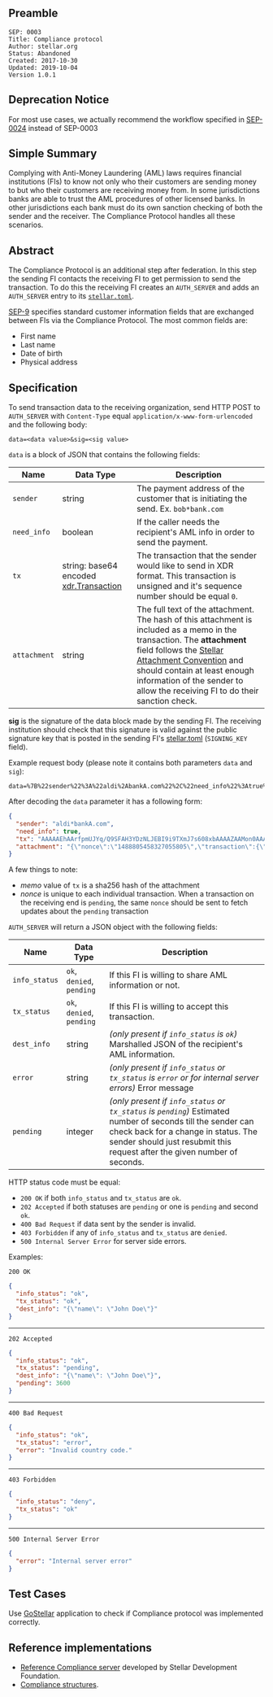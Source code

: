 ## Preamble

```
SEP: 0003
Title: Compliance protocol
Author: stellar.org
Status: Abandoned
Created: 2017-10-30
Updated: 2019-10-04
Version 1.0.1
```

## Deprecation Notice

For most use cases, we actually recommend the workflow specified in
[SEP-0024](sep-0024.md) instead of SEP-0003

## Simple Summary

Complying with Anti-Money Laundering (AML) laws requires financial institutions
(FIs) to know not only who their customers are sending money to but who their
customers are receiving money from. In some jurisdictions banks are able to
trust the AML procedures of other licensed banks. In other jurisdictions each
bank must do its own sanction checking of both the sender and the receiver. The
Compliance Protocol handles all these scenarios.

## Abstract

The Compliance Protocol is an additional step after federation. In this step
the sending FI contacts the receiving FI to get permission to send the
transaction. To do this the receiving FI creates an `AUTH_SERVER` and adds an
`AUTH_SERVER` entry to its [`stellar.toml`](sep-0001.md).

[SEP-9](sep-0009.md) specifies standard customer information fields that are
exchanged between FIs via the Compliance Protocol. The most common fields are:

- First name
- Last name
- Date of birth
- Physical address

## Specification

To send transaction data to the receiving organization, send HTTP POST to
`AUTH_SERVER` with `Content-Type` equal `application/x-www-form-urlencoded` and
the following body:

```
data=<data value>&sig=<sig value>
```

`data` is a block of JSON that contains the following fields:

| Name         | Data Type                                                                                                                                                               | Description                                                                                                                                                                                                                                                                                                                                               |
| ------------ | ----------------------------------------------------------------------------------------------------------------------------------------------------------------------- | --------------------------------------------------------------------------------------------------------------------------------------------------------------------------------------------------------------------------------------------------------------------------------------------------------------------------------------------------------- |
| `sender`     | string                                                                                                                                                                  | The payment address of the customer that is initiating the send. Ex. `bob*bank.com`                                                                                                                                                                                                                                                                       |
| `need_info`  | boolean                                                                                                                                                                 | If the caller needs the recipient's AML info in order to send the payment.                                                                                                                                                                                                                                                                                |
| `tx`         | string: base64 encoded [xdr.Transaction](https://github.com/stellar/stellar-core/blob/4961b8bb4a64c68838632c5865389867e9f02840/src/xdr/Stellar-transaction.x#L297-L322) | The transaction that the sender would like to send in XDR format. This transaction is unsigned and it's sequence number should be equal `0`.                                                                                                                                                                                                              |
| `attachment` | string                                                                                                                                                                  | The full text of the attachment. The hash of this attachment is included as a memo in the transaction. The **attachment** field follows the [Stellar Attachment Convention](https://www.stellar.org/developers/guides/attachment.html) and should contain at least enough information of the sender to allow the receiving FI to do their sanction check. |

**sig** is the signature of the data block made by the sending FI. The
receiving institution should check that this signature is valid against the
public signature key that is posted in the sending FI's
[stellar.toml](https://www.stellar.org/developers/guides/concepts/stellar-toml.html)
(`SIGNING_KEY` field).

Example request body (please note it contains both parameters `data` and
`sig`):

```
data=%7B%22sender%22%3A%22aldi%2AbankA.com%22%2C%22need_info%22%3Atrue%2C%22tx%22%3A%22AAAAAEhAArfpmUJYq%2FQ9SFAH3YDzNLJEBI9i9TXmJ7s608xbAAAAZAAMon0AAAAJAAAAAAAAAAPUg1%2FwDrMDozn8yfiCA8LLC0wF10q5n5lo0GiFQXpPsAAAAAEAAAAAAAAAAQAAAADdvkoXq6TXDV9IpguvNHyAXaUH4AcCLqhToJpaG6cCyQAAAAAAAAAAAJiWgAAAAAA%3D%22%2C%22attachment%22%3A%22%7B%5C%22nonce%5C%22%3A%5C%221488805458327055805%5C%22%2C%5C%22transaction%5C%22%3A%7B%5C%22sender_info%5C%22%3A%7B%5C%22address%5C%22%3A%5C%22678+Mission+St%5C%22%2C%5C%22city%5C%22%3A%5C%22San+Francisco%5C%22%2C%5C%22country%5C%22%3A%5C%22US%5C%22%2C%5C%22first_name%5C%22%3A%5C%22Aldi%5C%22%2C%5C%22last_name%5C%22%3A%5C%22Dobbs%5C%22%7D%2C%5C%22route%5C%22%3A%5C%221%5C%22%2C%5C%22note%5C%22%3A%5C%22%5C%22%2C%5C%22extra%5C%22%3A%5C%22%5C%22%7D%2C%5C%22operations%5C%22%3Anull%7D%22%7D&sig=KgvyQTZsZQoaMy8jdwCUfLayfgfFMUdZJ%2B0BIvEwiH5aJhBXvhV%2BipRok1asjSCUS%2FUaGeGKDoizS1%2BtFiiyAA%3D%3D

```

After decoding the `data` parameter it has a following form:

```json
{
  "sender": "aldi*bankA.com",
  "need_info": true,
  "tx": "AAAAAEhAArfpmUJYq/Q9SFAH3YDzNLJEBI9i9TXmJ7s608xbAAAAZAAMon0AAAAJAAAAAAAAAAPUg1/wDrMDozn8yfiCA8LLC0wF10q5n5lo0GiFQXpPsAAAAAEAAAAAAAAAAQAAAADdvkoXq6TXDV9IpguvNHyAXaUH4AcCLqhToJpaG6cCyQAAAAAAAAAAAJiWgAAAAAA=",
  "attachment": "{\"nonce\":\"1488805458327055805\",\"transaction\":{\"sender_info\":{\"address\":\"678 Mission St\",\"city\":\"San Francisco\",\"country\":\"US\",\"first_name\":\"Aldi\",\"last_name\":\"Dobbs\"},\"route\":\"1\",\"note\":\"\",\"extra\":\"\"},\"operations\":null}"
}
```

A few things to note:

- _memo_ value of `tx` is a sha256 hash of the attachment
- _nonce_ is unique to each individual transaction. When a transaction on the
  receiving end is `pending`, the same `nonce` should be sent to fetch updates
  about the `pending` transaction

`AUTH_SERVER` will return a JSON object with the following fields:

| Name          | Data Type                 | Description                                                                                                                                                                                                                      |
| ------------- | ------------------------- | -------------------------------------------------------------------------------------------------------------------------------------------------------------------------------------------------------------------------------- |
| `info_status` | `ok`, `denied`, `pending` | If this FI is willing to share AML information or not.                                                                                                                                                                           |
| `tx_status`   | `ok`, `denied`, `pending` | If this FI is willing to accept this transaction.                                                                                                                                                                                |
| `dest_info`   | string                    | _(only present if `info_status` is `ok`)_ Marshalled JSON of the recipient's AML information.                                                                                                                                    |
| `error`       | string                    | _(only present if `info_status` or `tx_status` is `error` or for internal server errors)_ Error message                                                                                                                          |
| `pending`     | integer                   | _(only present if `info_status` or `tx_status` is `pending`)_ Estimated number of seconds till the sender can check back for a change in status. The sender should just resubmit this request after the given number of seconds. |

HTTP status code must be equal:

- `200 OK` if both `info_status` and `tx_status` are `ok`.
- `202 Accepted` if both statuses are `pending` or one is `pending` and second
  `ok`.
- `400 Bad Request` if data sent by the sender is invalid.
- `403 Forbidden` if any of `info_status` and `tx_status` are `denied`.
- `500 Internal Server Error` for server side errors.

Examples:

```
200 OK
```

```json
{
  "info_status": "ok",
  "tx_status": "ok",
  "dest_info": "{\"name\": \"John Doe\"}"
}
```

---

```
202 Accepted
```

```json
{
  "info_status": "ok",
  "tx_status": "pending",
  "dest_info": "{\"name\": \"John Doe\"}",
  "pending": 3600
}
```

---

```
400 Bad Request
```

```json
{
  "info_status": "ok",
  "tx_status": "error",
  "error": "Invalid country code."
}
```

---

```
403 Forbidden
```

```json
{
  "info_status": "deny",
  "tx_status": "ok"
}
```

---

```
500 Internal Server Error
```

```json
{
  "error": "Internal server error"
}
```

## Test Cases

Use [GoStellar](https://gostellar.org/) application to check if Compliance
protocol was implemented correctly.

## Reference implementations

- [Reference Compliance server](https://github.com/stellar/bridge-server/blob/master/readme_compliance.md)
  developed by Stellar Development Foundation.
- [Compliance structures](https://github.com/stellar/go/tree/master/protocols/compliance).
